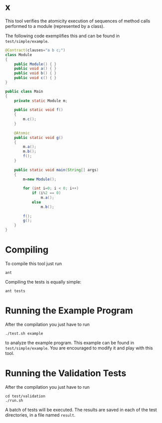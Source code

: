 x
=

This tool verifies the atomicity execution of sequences of method calls performed
to a module (represented by a class).

The following code exemplifies this and can be found in ```test/simple/example```.

```java
@Contract(clauses="a b c;")
class Module
{
    public Module() { }
    public void a() { }
    public void b() { }
    public void c() { }
}

public class Main
{
    private static Module m;
    
    public static void f()
    {
        m.c();
    }
    
    @Atomic
    public static void g()
    {
        m.a();
        m.b();
        f();
    }
    
    public static void main(String[] args)
    {
        m=new Module();
        
        for (int i=0; i < 0; i++)
            if (i%2 == 0)
                m.a();
            else
                m.b();
        
        f();
        g();
    }
}
```

Compiling
=========

To compile this tool just run

```shell
ant
```

Compiling the tests is equally simple:

```shell
ant tests
```

Running the Example Program
===========================

After the compilation you just have to run

```shell
./test.sh example
```

to analyze the example program. This example can be found in ```test/simple/example```.
You are encouraged to modify it and play with this tool.

Running the Validation Tests
============================

After the compilation you just have to run

```shell
cd test/validation
./run.sh
```

A batch of tests will be executed. The results are saved in each of the test
directories, in a file named ```result```.
